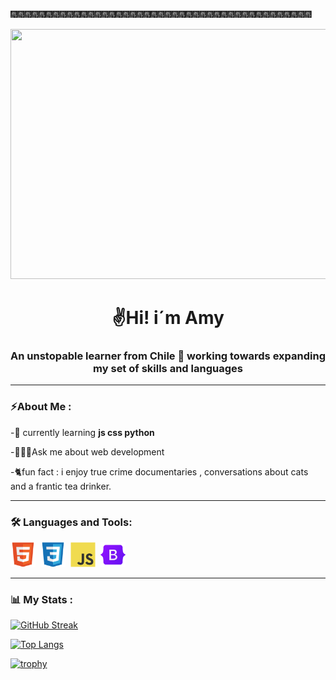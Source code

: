 🎆🎆🎆🎆🎆🎆🎆🎆🎆🎆🎆🎆🎆🎆🎆🎆🎆🎆🎆🎆🎆🎆🎆🎆🎆🎆🎆🎆🎆🎆🎆🎆🎆🎆🎆🎆🎆🎆🎆🎆🎆🎆🎆
<div id="header" align="center">
<img src="https://media.giphy.com/media/DgLsbUL7SG3kI/giphy.gif" width="700" height="400"/>
<h1 align="center">✌️Hi! i´m Amy</h1>
<h3 align="center">An unstopable learner from Chile 📌 working towards expanding my set of skills and languages 
</div>

  ---
  
### ⚡About Me :
-🌱 currently learning **js css python**
  
-👩🏻‍💻Ask me about web development

-🐈fun fact : i enjoy true crime documentaries , conversations about cats and a frantic tea drinker. 
  
---
<div align="left">
    <h3>🛠️ Languages and Tools:</h3>
    <div>
        <img src="https://github.com/devicons/devicon/blob/master/icons/html5/html5-original.svg" title="HTML5" alt="HTML" witdh="40" height="40"/>&nbsp;
        <img src="https://github.com/devicons/devicon/blob/master/icons/css3/css3-original.svg" title="CSS3" alt="CSS" witdh="40" height="40"/>&nbsp;
        <img src="https://github.com/devicons/devicon/blob/master/icons/javascript/javascript-original.svg" title="JavaScript" alt="JavaScript" witdh="40" height="40"/>&nbsp;
        <img src="https://github.com/devicons/devicon/blob/master/icons/bootstrap/bootstrap-original.svg" title="Bootstrap" alt="Bootstrap" witdh="40" height="40"/>&nbsp;
    </div>  
</div> 
  
---
  
  
### 📊 My Stats :
 
[![GitHub Streak](https://github-readme-streak-stats.herokuapp.com/?user=amisauria)](https://git.io/streak-stats)

  
[![Top Langs](https://github-readme-stats.vercel.app/api/top-langs/?username=amisauria&langs_count=8&theme=onedark)](https://github.com/amisauria/github-readme-stats)
  
  
[![trophy](https://github-profile-trophy.vercel.app/?username=ryo-ma&theme=onedark)](https://github.com/ryo-ma/github-profile-trophy)

